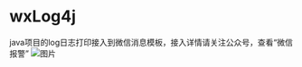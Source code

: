 # wxLog4j

java项目的log日志打印接入到微信消息模板，接入详情请关注公众号，查看“微信报警”
![图片](http://wirechen-image.test.upcdn.net/blog/44be3ba38b70f13e9cbeac771ede0fd0.jpg)